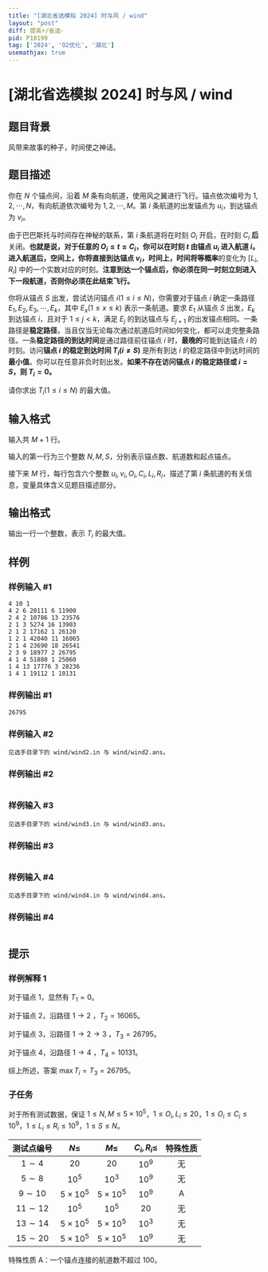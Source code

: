 ```yaml
---
title: "[湖北省选模拟 2024] 时与风 / wind"
layout: "post"
diff: 提高+/省选-
pid: P10199
tag: ['2024', 'O2优化', '湖北']
usemathjax: true
---
```


# [湖北省选模拟 2024] 时与风 / wind
## 题目背景

风带来故事的种子，时间使之神话。
## 题目描述

你在 $N$ 个锚点间，沿着 $M$ 条有向航道，使用风之翼进行飞行。锚点依次编号为 $1,2,\cdots,N$，有向航道依次编号为 $1,2,\cdots,M$。第 $i$ 条航道的出发锚点为 $u_i$，到达锚点为 $v_i$。

由于巴巴斯托与时间存在神秘的联系，第 $i$ 条航道将在时刻 $O_i$ 开启，在时刻 $C_i$ **后**关闭。**也就是说，对于任意的 $O_i \le t \le C_i$，你可以在时刻 $t$ 由锚点 $u_i$ 进入航道 $i$。**进入航道后，空间上，你将直接到达锚点 $v_i$，时间上，时间将**等概率**的变化为 $[L_i,R_i]$ 中的一个实数对应的时刻。**注意到达一个锚点后，你必须在同一时刻立刻进入下一段航道，否则你必须在此结束飞行。**

你将从锚点 $S$ 出发，尝试访问锚点 $i(1\le i\le N)$，你需要对于锚点 $i$ 确定一条路径 $E_1,E_2,E_3,\cdots,E_k$，其中 $E_x(1\le x\le k)$ 表示一条航道。要求 $E_1$ 从锚点 $S$ 出发，$E_k$ 到达锚点 $i$，且对于 $1\le j<k$，满足 $E_j$ 的到达锚点与 $E_{j+1}$ 的出发锚点相同。一条路径是**稳定路径**，当且仅当无论每次通过航道后时间如何变化，都可以走完整条路径。一条**稳定路径的到达时间**是通过路径前往锚点 $i$ 时，**最晚的**可能到达锚点 $i$ 的时刻。访问**锚点 $i$ 的稳定到达时间 $T_i(i \neq S)$** 是所有到达 $i$ 的稳定路径中到达时间的**最小值**。你可以在任意非负时刻出发。**如果不存在访问锚点 $i$ 的稳定路径或 $i=S$，则 $T_i=0$。**

请你求出 $T_i(1\le i\le N)$ 的最大值。
## 输入格式

输入共 $M+1$ 行。

输入的第一行为三个整数 $N,M,S$，分别表示锚点数、航道数和起点锚点。

接下来 $M$ 行，每行包含六个整数 $u_i,v_i,O_i,C_i,L_i,R_i$，描述了第 $i$ 条航道的有关信息，变量具体含义见题目描述部分。
## 输出格式

输出一行一个整数，表示 $T_i$ 的最大值。
## 样例

### 样例输入 #1
```
4 10 1
4 2 6 20111 6 11900
2 4 2 10786 13 23576
2 1 3 5274 16 13903
2 1 2 17162 1 26120
1 2 1 42040 11 16065
2 1 4 23690 18 26541
2 3 9 18977 2 26795
4 1 4 51880 1 25060
1 4 13 17776 3 28236
1 4 1 19112 1 10131
```
### 样例输出 #1
```
26795
```
### 样例输入 #2
```
见选手目录下的 wind/wind2.in 与 wind/wind2.ans。
```
### 样例输出 #2
```

```
### 样例输入 #3
```
见选手目录下的 wind/wind3.in 与 wind/wind3.ans。
```
### 样例输出 #3
```

```
### 样例输入 #4
```
见选手目录下的 wind/wind4.in 与 wind/wind4.ans。
```
### 样例输出 #4
```

```
## 提示

### 样例解释 1

对于锚点 $1$，显然有 $T_1=0$。

对于锚点 $2$，沿路径 $1 \rightarrow 2$ ，$T_2=16065$。

对于锚点 $3$，沿路径 $1 \rightarrow 2 \rightarrow 3$ ，$T_3=26795$。

对于锚点 $4$，沿路径 $1 \rightarrow 4$ ，$T_4 = 10131$。

综上所述，答案 $\max T_i=T_3=26795$。

### 子任务

对于所有测试数据，保证 $1 \le N,M \le 5\times 10^5$，$1 \le O_i,L_i \le 20$，$1 \le O_i \le C_i \le 10^9$，$1 \le L_i \le R_i \le 10^9$，$1\le S \le N$。

| 测试点编号 | $N\le$ | $M\le$ | $C_i,R_i\le$ | 特殊性质 |
|:--:|:--:|:--:|:--:|:--:|
| $1\sim 4$ | $20$ | $20$ | $10^9$ | 无 |
| $5\sim 8$ | $10^5$ | $10^3$ | $10^9$| 无 |
| $9\sim 10$ | $5\times 10^5$ | $5\times 10^5$ | $10^9$ | A |
| $11\sim 12$ | $10^5$ | $10^5$ | $20$ | 无 |
| $13\sim 14$ | $5\times 10^5$ | $5\times 10^5$ | $10^3$ | 无 |
| $15\sim 20$ | $5\times 10^5$ | $5\times 10^5$ | $10^9$ | 无 |


特殊性质 A：一个锚点连接的航道数不超过 $100$。
